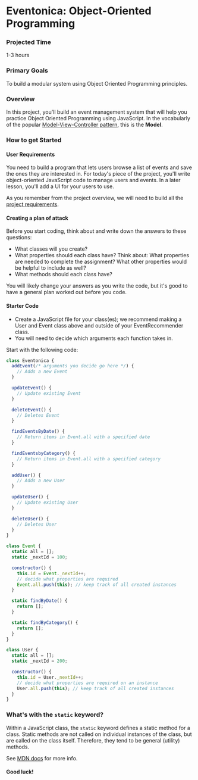 # Eventonica: Object-Oriented Programming

### Projected Time

1-3 hours

### Primary Goals

To build a modular system using Object Oriented Programming principles.

### Overview

In this project, you'll build an event management system that will help you practice Object Oriented Programming using JavaScript. In the vocabularly of the popular [Model-View-Controller pattern](https://en.wikipedia.org/wiki/Model%E2%80%93view%E2%80%93controller), this is the **Model**.

### How to get Started

#### User Requirements

You need to build a program that lets users browse a list of events and save the ones they are interested in. For today's piece of the project, you'll write object-oriented JavaScript code to manage users and events. In a later lesson, you'll add a UI for your users to use.

As you remember from the project overview, we will need to build all the [project requirements](./README.md#project-requirements).

#### Creating a plan of attack

Before you start coding, think about and write down the answers to these questions:

- What classes will you create?
- What properties should each class have? Think about: What properties are needed to complete the assignment? What other properties would be helpful to include as well?
- What methods should each class have?

You will likely change your answers as you write the code, but it's good to have a general plan worked out before you code.

#### Starter Code

- Create a JavaScript file for your class(es); we recommend making a User and Event class above and outside of your EventRecommender class.
- You will need to decide which arguments each function takes in.

Start with the following code:

```javascript
class Eventonica {
  addEvent(/* arguments you decide go here */) {
    // Adds a new Event
  }

  updateEvent() {
    // Update existing Event
  }

  deleteEvent() {
    // Deletes Event
  }

  findEventsByDate() {
    // Return items in Event.all with a specified date
  }

  findEventsbyCategory() {
    // Return items in Event.all with a specified category
  }

  addUser() {
    // Adds a new User
  }

  updateUser() {
    // Update existing User
  }

  deleteUser() {
    // Deletes User
  }
}

class Event {
  static all = [];
  static _nextId = 100;

  constructor() {
    this.id = Event._nextId++;
    // decide what properties are required
    Event.all.push(this); // keep track of all created instances
  }

  static findByDate() {
    return [];
  }

  static findByCategory() {
    return [];
  }
}

class User {
  static all = [];
  static _nextId = 200;

  constructor() {
    this.id = User._nextId++;
    // decide what properties are required on an instance
    User.all.push(this); // keep track of all created instances
  }
}
```

### What's with the `static` keyword?

Within a JavaScript class, the `static` keyword defines a static method for a class. Static methods are not called on individual instances of the class, but are called on the class itself. Therefore, they tend to be general (utility) methods.

See [MDN docs](https://developer.mozilla.org/en-US/docs/Web/JavaScript/Reference/Classes/static) for more info.

#### Good luck!
